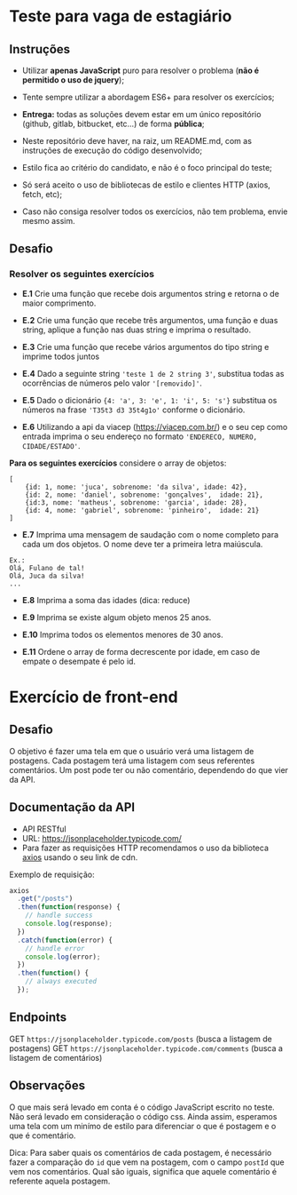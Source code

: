 # Teste para vaga de estagiário

## Instruções

- Utilizar **apenas JavaScript** puro para resolver o problema (**não é permitido o uso de jquery**);

- Tente sempre utilizar a abordagem ES6+ para resolver os exercícios;

- **Entrega:** todas as soluções devem estar em um único repositório (github, gitlab, bitbucket, etc…) de forma **pública**;

- Neste repositório deve haver, na raiz, um README.md, com as instruções de execução do código desenvolvido;

- Estilo fica ao critério do candidato, e não é o foco principal do teste;

- Só será aceito o uso de bibliotecas de estilo e clientes HTTP (axios, fetch, etc);

- Caso não consiga resolver todos os exercícios, não tem problema, envie mesmo assim.

## Desafio

### Resolver os seguintes exercícios

- **E.1** Crie uma função que recebe dois argumentos string e retorna o de maior comprimento.

- **E.2** Crie uma função que recebe três argumentos, uma função e duas string, aplique a função nas duas string e imprima o resultado.

- **E.3** Crie uma função que recebe vários argumentos do tipo string e imprime todos juntos

- **E.4** Dado a seguinte string `'teste 1 de 2 string 3'`, substitua todas as ocorrências de números pelo valor `'[removido]'`.

- **E.5** Dado o dicionário `{4: 'a', 3: 'e', 1: 'i', 5: 's'}` substitua os números na frase `'T35t3 d3 35t4g1o'` conforme o dicionário.

- **E.6** Utilizando a api da viacep (https://viacep.com.br/) e o seu cep como entrada imprima o seu endereço no formato `'ENDERECO, NUMERO, CIDADE/ESTADO'`.

**Para os seguintes exercícios** considere o array de objetos:

```
[
    {id: 1, nome: 'juca', sobrenome: 'da silva', idade: 42},
    {id: 2, nome: 'daniel', sobrenome: 'gonçalves',  idade: 21},
    {id:3, nome: 'matheus', sobrenome: 'garcia', idade: 28},
    {id: 4, nome: 'gabriel', sobrenome: 'pinheiro',  idade: 21}
]
```

- **E.7** Imprima uma mensagem de saudação com o nome completo para cada um dos objetos. O nome deve ter a primeira letra maiúscula.

```
Ex.:
Olá, Fulano de tal!
Olá, Juca da silva!
...
```

- **E.8** Imprima a soma das idades (dica: reduce)

- **E.9** Imprima se existe algum objeto menos 25 anos.

- **E.10** Imprima todos os elementos menores de 30 anos.

- **E.11** Ordene o array de forma decrescente por idade, em caso de empate o desempate é pelo id.

# Exercício de front-end

## Desafio

O objetivo é fazer uma tela em que o usuário verá uma listagem de postagens.
Cada postagem terá uma listagem com seus referentes comentários.
Um post pode ter ou não comentário, dependendo do que vier da API.

## Documentação da API

- API RESTful
- URL: https://jsonplaceholder.typicode.com/
- Para fazer as requisições HTTP recomendamos o uso da biblioteca [axios](https://github.com/axios/axios) usando o seu link de cdn.

Exemplo de requisição:

```javascript
axios
  .get("/posts")
  .then(function(response) {
    // handle success
    console.log(response);
  })
  .catch(function(error) {
    // handle error
    console.log(error);
  })
  .then(function() {
    // always executed
  });
```

## Endpoints

GET `https://jsonplaceholder.typicode.com/posts` (busca a listagem de postagens)
GET `https://jsonplaceholder.typicode.com/comments` (busca a listagem de comentários)

## Observações

O que mais será levado em conta é o código JavaScript escrito no teste. Não será levado em consideração o código css. Ainda assim, esperamos uma tela com um minímo de estilo para diferenciar o que é postagem e o que é comentário.

Dica: Para saber quais os comentários de cada postagem, é necessário fazer a comparação do `id` que vem na postagem, com o campo `postId` que vem nos comentários. Qual são iguais, significa que aquele comentário é referente aquela postagem.
